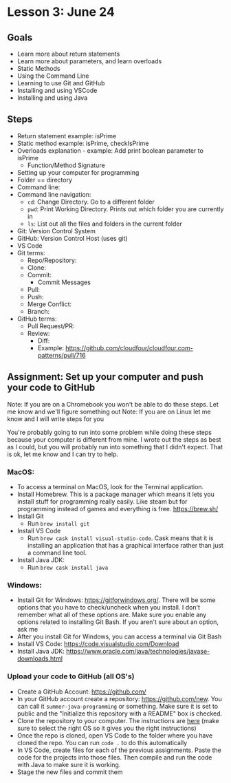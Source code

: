 # Lesson 3: June 24

## Goals
- Learn more about return statements
- Learn more about parameters, and learn overloads
- Static Methods
- Using the Command Line
- Learning to use Git and GitHub
- Installing and using VSCode
- Installing and using Java

## Steps
- Return statement example: isPrime
- Static method example: isPrime, checkIsPrime
- Overloads explanation - example: Add print boolean parameter to isPrime
  - Function/Method Signature
- Setting up your computer for programming
- Folder == directory
- Command line: 
- Command line navigation:
  - `cd`: Change Directory. Go to a different folder
  - `pwd`: Print Working Directory. Prints out which folder you are currently in
  - `ls`: List out all the files and folders in the current folder
- Git: Version Control System
- GitHub: Version Control Host (uses git)
- VS Code
- Git terms:
  - Repo/Repository:
  - Clone:
  - Commit:
    - Commit Messages
  - Pull:
  - Push:
  - Merge Conflict:
  - Branch:
- GitHub terms:
  - Pull Request/PR:
  - Review:
    - Diff:
    - Example: https://github.com/cloudfour/cloudfour.com-patterns/pull/716

## Assignment: Set up your computer and push your code to GitHub

Note: If you are on a Chromebook you won't be able to do these steps. Let me know and we'll figure something out
Note: If you are on Linux let me know and I will write steps for you

You're probably going to run into some problem while doing these steps because your computer is different from mine. I wrote out the steps as best as I could, but you will probably run into something that I didn't expect. That is ok, let me know and I can try to help.

### MacOS:

- To access a terminal on MacOS, look for the Terminal application.
- Install Homebrew. This is a package manager which means it lets you install stuff for programming really easily. Like steam but for programming instead of games and everything is free. https://brew.sh/
- Install Git
  - Run `brew install git`
- Install VS Code
  - Run `brew cask install visual-studio-code`. Cask means that it is installing an application that has a graphical interface rather than just a command line tool.
- Install Java JDK:
  - Run `brew cask install java`

### Windows:

- Install Git for Windows: https://gitforwindows.org/. There will be some options that you have to check/uncheck when you install. I don't remember what all of these options are. Make sure you enable any options related to installing Git Bash. If you aren't sure about an option, ask me
- After you install Git for Windows, you can access a terminal via Git Bash
- Install VS Code: https://code.visualstudio.com/Download
- Install Java JDK: https://www.oracle.com/java/technologies/javase-downloads.html

### Upload your code to GitHub (all OS's)

- Create a GitHub Account: https://github.com/
- In your GitHub account create a repository: https://github.com/new. You can call it `summer-java-programming` or something. Make sure it is set to public and the "Initialize this repository with a README" box is checked.
- Clone the repository to your computer. The instructions are [here](https://help.github.com/en/github/creating-cloning-and-archiving-repositories/cloning-a-repository) (make sure to select the right OS so it gives you the right instructions)
- Once the repo is cloned, open VS Code to the folder where you have cloned the repo. You can run `code .` to do this automatically
- In VS Code, create files for each of the previous assignments. Paste the code for the projects into those files. Then compile and run the code with Java to make sure it is working.
- Stage the new files and commit them
